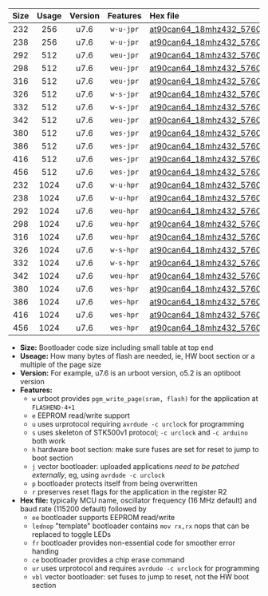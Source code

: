 |Size|Usage|Version|Features|Hex file|
|:-:|:-:|:-:|:-:|:--|
|232|256|u7.6|`w-u-jpr`|[at90can64_18mhz432_57600bps_ur_vbl.hex](https://raw.githubusercontent.com/stefanrueger/urboot/main//at90can64_18mhz432_57600bps_ur_vbl.hex)|
|238|256|u7.6|`w-u-jpr`|[at90can64_18mhz432_57600bps_lednop_ur_vbl.hex](https://raw.githubusercontent.com/stefanrueger/urboot/main//at90can64_18mhz432_57600bps_lednop_ur_vbl.hex)|
|292|512|u7.6|`weu-jpr`|[at90can64_18mhz432_57600bps_ee_ur_vbl.hex](https://raw.githubusercontent.com/stefanrueger/urboot/main//at90can64_18mhz432_57600bps_ee_ur_vbl.hex)|
|298|512|u7.6|`weu-jpr`|[at90can64_18mhz432_57600bps_ee_lednop_ur_vbl.hex](https://raw.githubusercontent.com/stefanrueger/urboot/main//at90can64_18mhz432_57600bps_ee_lednop_ur_vbl.hex)|
|316|512|u7.6|`weu-jpr`|[at90can64_18mhz432_57600bps_ee_lednop_fr_ur_vbl.hex](https://raw.githubusercontent.com/stefanrueger/urboot/main//at90can64_18mhz432_57600bps_ee_lednop_fr_ur_vbl.hex)|
|326|512|u7.6|`w-s-jpr`|[at90can64_18mhz432_57600bps_vbl.hex](https://raw.githubusercontent.com/stefanrueger/urboot/main//at90can64_18mhz432_57600bps_vbl.hex)|
|332|512|u7.6|`w-s-jpr`|[at90can64_18mhz432_57600bps_lednop_vbl.hex](https://raw.githubusercontent.com/stefanrueger/urboot/main//at90can64_18mhz432_57600bps_lednop_vbl.hex)|
|342|512|u7.6|`weu-jpr`|[at90can64_18mhz432_57600bps_ee_lednop_fr_ce_ur_vbl.hex](https://raw.githubusercontent.com/stefanrueger/urboot/main//at90can64_18mhz432_57600bps_ee_lednop_fr_ce_ur_vbl.hex)|
|380|512|u7.6|`wes-jpr`|[at90can64_18mhz432_57600bps_ee_vbl.hex](https://raw.githubusercontent.com/stefanrueger/urboot/main//at90can64_18mhz432_57600bps_ee_vbl.hex)|
|386|512|u7.6|`wes-jpr`|[at90can64_18mhz432_57600bps_ee_lednop_vbl.hex](https://raw.githubusercontent.com/stefanrueger/urboot/main//at90can64_18mhz432_57600bps_ee_lednop_vbl.hex)|
|416|512|u7.6|`wes-jpr`|[at90can64_18mhz432_57600bps_ee_lednop_fr_vbl.hex](https://raw.githubusercontent.com/stefanrueger/urboot/main//at90can64_18mhz432_57600bps_ee_lednop_fr_vbl.hex)|
|456|512|u7.6|`wes-jpr`|[at90can64_18mhz432_57600bps_ee_lednop_fr_ce_vbl.hex](https://raw.githubusercontent.com/stefanrueger/urboot/main//at90can64_18mhz432_57600bps_ee_lednop_fr_ce_vbl.hex)|
|232|1024|u7.6|`w-u-hpr`|[at90can64_18mhz432_57600bps_ur.hex](https://raw.githubusercontent.com/stefanrueger/urboot/main//at90can64_18mhz432_57600bps_ur.hex)|
|238|1024|u7.6|`w-u-hpr`|[at90can64_18mhz432_57600bps_lednop_ur.hex](https://raw.githubusercontent.com/stefanrueger/urboot/main//at90can64_18mhz432_57600bps_lednop_ur.hex)|
|292|1024|u7.6|`weu-hpr`|[at90can64_18mhz432_57600bps_ee_ur.hex](https://raw.githubusercontent.com/stefanrueger/urboot/main//at90can64_18mhz432_57600bps_ee_ur.hex)|
|298|1024|u7.6|`weu-hpr`|[at90can64_18mhz432_57600bps_ee_lednop_ur.hex](https://raw.githubusercontent.com/stefanrueger/urboot/main//at90can64_18mhz432_57600bps_ee_lednop_ur.hex)|
|316|1024|u7.6|`weu-hpr`|[at90can64_18mhz432_57600bps_ee_lednop_fr_ur.hex](https://raw.githubusercontent.com/stefanrueger/urboot/main//at90can64_18mhz432_57600bps_ee_lednop_fr_ur.hex)|
|326|1024|u7.6|`w-s-hpr`|[at90can64_18mhz432_57600bps.hex](https://raw.githubusercontent.com/stefanrueger/urboot/main//at90can64_18mhz432_57600bps.hex)|
|332|1024|u7.6|`w-s-hpr`|[at90can64_18mhz432_57600bps_lednop.hex](https://raw.githubusercontent.com/stefanrueger/urboot/main//at90can64_18mhz432_57600bps_lednop.hex)|
|342|1024|u7.6|`weu-hpr`|[at90can64_18mhz432_57600bps_ee_lednop_fr_ce_ur.hex](https://raw.githubusercontent.com/stefanrueger/urboot/main//at90can64_18mhz432_57600bps_ee_lednop_fr_ce_ur.hex)|
|380|1024|u7.6|`wes-hpr`|[at90can64_18mhz432_57600bps_ee.hex](https://raw.githubusercontent.com/stefanrueger/urboot/main//at90can64_18mhz432_57600bps_ee.hex)|
|386|1024|u7.6|`wes-hpr`|[at90can64_18mhz432_57600bps_ee_lednop.hex](https://raw.githubusercontent.com/stefanrueger/urboot/main//at90can64_18mhz432_57600bps_ee_lednop.hex)|
|416|1024|u7.6|`wes-hpr`|[at90can64_18mhz432_57600bps_ee_lednop_fr.hex](https://raw.githubusercontent.com/stefanrueger/urboot/main//at90can64_18mhz432_57600bps_ee_lednop_fr.hex)|
|456|1024|u7.6|`wes-hpr`|[at90can64_18mhz432_57600bps_ee_lednop_fr_ce.hex](https://raw.githubusercontent.com/stefanrueger/urboot/main//at90can64_18mhz432_57600bps_ee_lednop_fr_ce.hex)|

- **Size:** Bootloader code size including small table at top end
- **Useage:** How many bytes of flash are needed, ie, HW boot section or a multiple of the page size
- **Version:** For example, u7.6 is an urboot version, o5.2 is an optiboot version
- **Features:**
  + `w` urboot provides `pgm_write_page(sram, flash)` for the application at `FLASHEND-4+1`
  + `e` EEPROM read/write support
  + `u` uses urprotocol requiring `avrdude -c urclock` for programming
  + `s` uses skeleton of STK500v1 protocol; `-c urclock` and `-c arduino` both work
  + `h` hardware boot section: make sure fuses are set for reset to jump to boot section
  + `j` vector bootloader: uploaded applications *need to be patched externally*, eg, using `avrdude -c urclock`
  + `p` bootloader protects itself from being overwritten
  + `r` preserves reset flags for the application in the register R2
- **Hex file:** typically MCU name, oscillator frequency (16 MHz default) and baud rate (115200 default) followed by
  + `ee` bootloader supports EEPROM read/write
  + `lednop` "template" bootloader contains `mov rx,rx` nops that can be replaced to toggle LEDs
  + `fr` bootloader provides non-essential code for smoother error handing
  + `ce` bootloader provides a chip erase command
  + `ur` uses urprotocol and requires `avrdude -c urclock` for programming
  + `vbl` vector bootloader: set fuses to jump to reset, not the HW boot section

